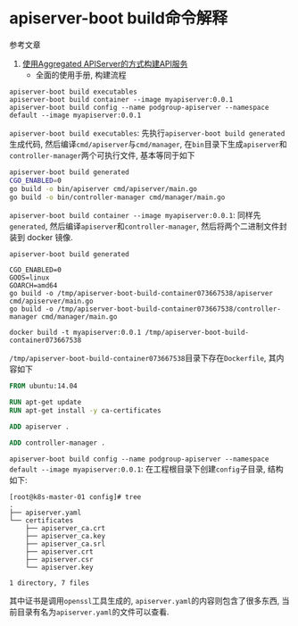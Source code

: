 # apiserver-boot build命令解释

参考文章

1. [使用Aggregated APIServer的方式构建API服务](https://jeremyxu2010.github.io/2019/07/%E4%BD%BF%E7%94%A8aggregated-apiserver%E7%9A%84%E6%96%B9%E5%BC%8F%E6%9E%84%E5%BB%BAapi%E6%9C%8D%E5%8A%A1/)
    - 全面的使用手册, 构建流程

```
apiserver-boot build executables
apiserver-boot build container --image myapiserver:0.0.1
apiserver-boot build config --name podgroup-apiserver --namespace default --image myapiserver:0.0.1
```

`apiserver-boot build executables`: 先执行`apiserver-boot build generated`生成代码, 然后编译`cmd/apiserver`与`cmd/manager`, 在`bin`目录下生成`apiserver`和`controller-manager`两个可执行文件, 基本等同于如下

```bash
apiserver-boot build generated
CGO_ENABLED=0
go build -o bin/apiserver cmd/apiserver/main.go
go build -o bin/controller-manager cmd/manager/main.go
```

`apiserver-boot build container --image myapiserver:0.0.1`: 同样先`generated`, 然后编译`apiserver`和`controller-manager`, 然后将两个二进制文件封装到 docker 镜像.

```
apiserver-boot build generated

CGO_ENABLED=0
GOOS=linux
GOARCH=amd64
go build -o /tmp/apiserver-boot-build-container073667538/apiserver cmd/apiserver/main.go
go build -o /tmp/apiserver-boot-build-container073667538/controller-manager cmd/manager/main.go

docker build -t myapiserver:0.0.1 /tmp/apiserver-boot-build-container073667538 
```

`/tmp/apiserver-boot-build-container073667538`目录下存在`Dockerfile`, 其内容如下

```dockerfile
FROM ubuntu:14.04

RUN apt-get update
RUN apt-get install -y ca-certificates

ADD apiserver .

ADD controller-manager .
```

`apiserver-boot build config --name podgroup-apiserver --namespace default --image myapiserver:0.0.1`: 在工程根目录下创建`config`子目录, 结构如下:

```
[root@k8s-master-01 config]# tree
.
├── apiserver.yaml
└── certificates
    ├── apiserver_ca.crt
    ├── apiserver_ca.key
    ├── apiserver_ca.srl
    ├── apiserver.crt
    ├── apiserver.csr
    └── apiserver.key

1 directory, 7 files
```

其中证书是调用`openssl`工具生成的, `apiserver.yaml`的内容则包含了很多东西, 当前目录有名为`apiserver.yaml`的文件可以查看.
